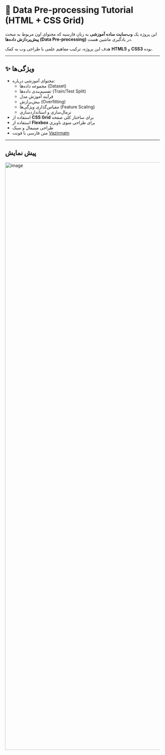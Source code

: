 # 🤖 Data Pre-processing Tutorial (HTML + CSS Grid)

این پروژه یک **وب‌سایت ساده آموزشی** به زبان فارسیه که محتوای اون مربوط به مبحث  
**پیش‌پردازش داده‌ها (Data Pre-processing)** در یادگیری ماشین هست.  

هدف این پروژه، ترکیب مفاهیم علمی با طراحی وب به کمک **HTML5** و **CSS3** بوده.  

---

## ✨ ویژگی‌ها
- محتوای آموزشی درباره:
  - مجموعه داده‌ها (Dataset)
  - تقسیم‌بندی داده‌ها (Train/Test Split)
  - فرآیند آموزش مدل
  - بیش‌برازش (Overfitting)
  - مقیاس‌گذاری ویژگی‌ها (Feature Scaling)
  - نرمال‌سازی و استانداردسازی
- استفاده از **CSS Grid** برای ساختار کلی صفحه
- استفاده از **Flexbox** برای طراحی منوی ناوبری
- طراحی مینیمال و سبک
- متن فارسی با فونت [Vazirmatn](https://fonts.google.com/specimen/Vazirmatn)

---

## پیش نمایش 

<img width="1366" height="1914" alt="image" src="https://github.com/user-attachments/assets/e0ea12e9-1ea8-4612-ba32-e6276b181bbe" />

